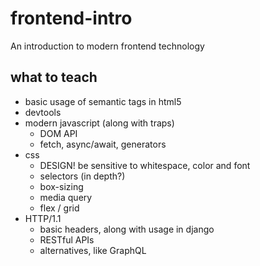 # frontend-intro

An introduction to modern frontend technology

## what to teach

- basic usage of semantic tags in html5
- devtools
- modern javascript (along with traps)
  - DOM API
  - fetch, async/await, generators
- css
  - DESIGN! be sensitive to whitespace, color and font
  - selectors (in depth?)
  - box-sizing
  - media query
  - flex / grid
- HTTP/1.1
  - basic headers, along with usage in django
  - RESTful APIs
  - alternatives, like GraphQL
